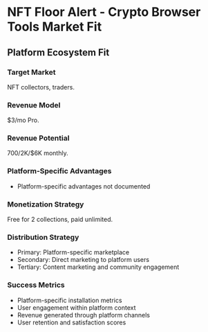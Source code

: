 # NFT Floor Alert - Crypto Browser Tools Market Fit

## Platform Ecosystem Fit

### Target Market
NFT collectors, traders.

### Revenue Model
$3/mo Pro.

### Revenue Potential
$700/$2K/$6K monthly.

### Platform-Specific Advantages
- Platform-specific advantages not documented

### Monetization Strategy
Free for 2 collections, paid unlimited.

### Distribution Strategy
- Primary: Platform-specific marketplace
- Secondary: Direct marketing to platform users
- Tertiary: Content marketing and community engagement

### Success Metrics
- Platform-specific installation metrics
- User engagement within platform context
- Revenue generated through platform channels
- User retention and satisfaction scores
